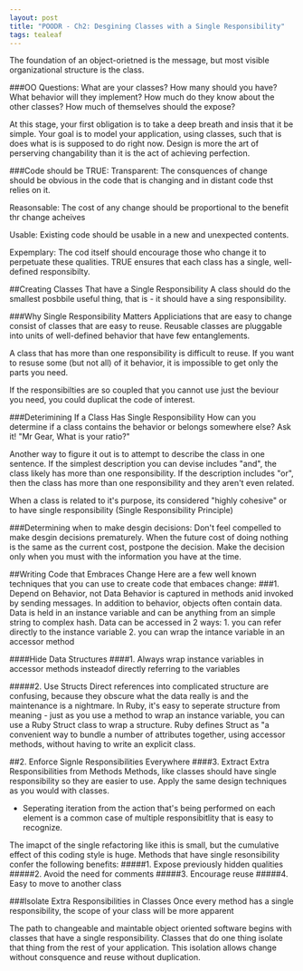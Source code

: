 ```yaml
---
layout: post
title: "POODR - Ch2: Desgining Classes with a Single Responsibility"
tags: tealeaf
---
```

The foundation of an object-orietned is the message, but most visible organizational structure is the class.

###OO Questions:
What are your classes?
How many should you have?
What behavior will they implement?
How much do they know about the other classes?
How much of themselves should the expose?

At this stage, your first obligation is to take a deep breath and insis that it be simple. Your goal is to model your application, using classes, such that is does what is is supposed to do right now. Design is more the art of perserving changability than it is the act of achieving perfection.

###Code should be TRUE:
Transparent: The consquences of change should be obvious in the code that is changing and in distant code thst relies on it.

Reasonsable: The cost of any change should be proportional to the benefit thr change acheives

Usable: Existing code should be usable in a new and unexpected contents.

Expemplary: The cod itself should encourage those who change it to perpetuate these qualities.
TRUE ensures that each class has a single, well-defined responsibilty.


##Creating Classes That have a Single Responsibility
A class should do the smallest posbbile useful thing, that is - it should have a sing responsibility.

###Why Single Responsibility Matters
Appliciations that are easy to change consist of classes that are easy to reuse. Reusable classes are pluggable into units of well-defined behavior that have few entanglements.

A class that has more than one responsibility is difficult to reuse. If you want to resuse some (but not all) of it behavior, it is impossible to get only the parts you need.

If the responsibilties are so coupled that you cannot use just the beviour you need, you could duplicat the code of interest.

###Deterimining If a Class Has Single Responsibility
How can you determine if a class contains the behavior or belongs somewhere else?
Ask it! "Mr Gear, What is your ratio?"

Another way to figure it out is to attempt to describe the class in one sentence. If the simplest description you can devise includes "and", the class likely has more than one responsibility. If the description includes "or", then the class has more than one responsibility and they aren't even related.

When a class is related to it's purpose, its considered "highly cohesive" or to have single responsibility (Single Responsibility Principle)

###Determining when to make desgin decisions:
Don't feel compelled to make desgin decisions prematurely. When the future cost of doing nothing is the same as the current cost, postpone the decision. Make the decision only when you must with the information you have at the time.

##Writing Code that Embraces Change
Here are a few well known techniques that you can use to create code that embaces change:
###1. Depend on Behavior, not Data
Behavior is captured in methods anid invoked by sending messages. In addition to behavior, objects often contain data. Data is held in an instance variable and can be anything from an simple string to complex hash. Data can be accessed in 2 ways: 1. you can refer directly to the instance variable
2. you can wrap the intance variable in an accessor method

####Hide Data Structures
####1. Always wrap instance variables in accessor methods insteadof directly referring to the variables

#####2. Use Structs
Direct references into complicated structure are confusing, because they obscure what the data really is and the maintenance is a nightmare.
In Ruby, it's easy to seperate structure from meaning - just as you use a method to wrap an instance variable, you can use a Ruby Struct class to wrap a structure.
Ruby defines Struct as "a convenient way to bundle a number of attributes together, using accessor methods, without having to write an explicit class.

##2. Enforce Signle Responsibilities Everywhere
####3. Extract Extra Responsibilities from Methods
Methods, like classes should have single responsibility so they are easier to use. Apply the same design techniques as you would with classes.

* Seperating iteration from the action that's being performed on each element is a common case of multiple responsibitlity that is easy to recognize.

The imapct of the single refactoring like ithis is small, but the cumulative effect of this coding style is huge. Methods that have single resonsibility confer the following benefits:
#####1. Expose previously hidden qualities
#####2. Avoid the need for comments
#####3. Encourage reuse
#####4. Easy to move to another class

###Isolate Extra Responsibilities in Classes
Once every method has a single responsibility, the scope of your class will be more apparent

The path to changeable and maintable object oriented software begins with classes that have a single responsibility. Classes that do one thing isolate that thing from the rest of your application. This isolation allows change without consquence and reuse without duplication.

